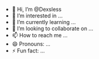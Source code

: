 - 👋 Hi, I’m @Dexsless
- 👀 I’m interested in ...
- 🌱 I’m currently learning ...
- 💞️ I’m looking to collaborate on ...
- 📫 How to reach me ...
- 😄 Pronouns: ...
- ⚡ Fun fact: ...

<!---
Dexsless/Dexsless is a ✨ special ✨ repository because its `README.md` (this file) appears on your GitHub profile.
You can click the Preview link to take a look at your changes.
--->
